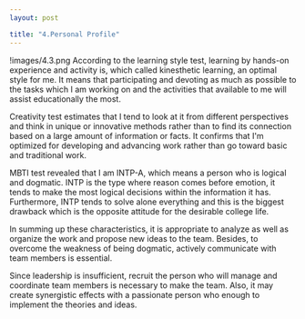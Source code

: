 ```yaml
---
layout: post

title: "4.Personal Profile"
---
```



!images/4.3.png
According to the learning style test, learning by hands-on experience and activity is, which called kinesthetic learning, an optimal style for me. It means that participating and devoting as much as possible to the tasks which I am working on and the activities that available to me will assist educationally the most.


Creativity test estimates that I tend to look at it from different perspectives and think in unique or innovative methods rather than to find its connection based on a large amount of information or facts. It confirms that I'm optimized for developing and advancing work rather than go toward basic and traditional work.


MBTI test revealed that I am INTP-A, which means a person who is logical and dogmatic. INTP is the type where reason comes before emotion, it tends to make the most logical decisions within the information it has. Furthermore, INTP tends to solve alone everything and this is the biggest drawback which is the opposite attitude for the desirable college life.


In summing up these characteristics, it is appropriate to analyze as well as organize the work and propose new ideas to the team. Besides, to overcome the weakness of being dogmatic, actively communicate with team members is essential.


Since leadership is insufficient, recruit the person who will manage and coordinate team members is necessary to make the team. Also, it may create synergistic effects with a passionate person who enough to implement the theories and ideas.
